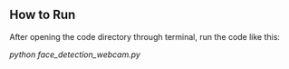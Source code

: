## How to Run

After opening the code directory through terminal, run the code like this:

*python face_detection_webcam.py*